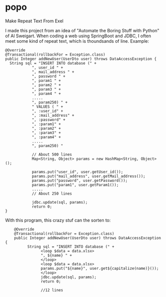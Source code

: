 # popo
Make Repeat Text From Exel

I made this project from an idea of "Automate the Boring Stuff with Python" of Al Sweigart. When coding a web using SpringBoot and JDBC, I often meet some kind of repeat text, which is thoundsands of line. Example:

    @Override
    @Transactional(rollbackFor = Exception.class)
    public Integer addNewUser(UserDto user) throws DataAccessException {
      String sql = "INSERT INTO database (" +
                ", user_id " +
                ", mail_address " +
                ", password " +
                ", param1 " +
                ", param2 " +
                ", param3 " +
                ", param4 " +
                .....
                ", param250) " +
                " VALUES ( " +
                ", :user_id" +
                ", :mail_address" +
                ", :password" +
                ", :param1" +
                ", :param2" +
                ", :param3" +
                ", :param4" +
                .....
                ", param250) "
                
                // About 500 lines
                Map<String, Object> params = new HashMap<String, Object>();

                params.put("user_id", user.getUser_id());
                params.put("mail_address", user.getMail_address());
                params.put("password", user.getPassword());
                params.put("param1", user.getParam1());
                .....
                // About 250 lines
                
                jdbc.update(sql, params);
                return 0;
    }

With this program, this crazy stuf can the sorten to:

        @Override
        @Transactional(rollbackFor = Exception.class)
        public Integer addNewUser(UserDto user) throws DataAccessException {
              String sql = "INSERT INTO database (" +
                    <loop $data = data.xlsx>
                    ", ${name} " +
                    </loop>
                    <loop $data = data.xlsx>
                    params.put("${name}", user.get${capitalize(name)}());
                    </loop>
                    jdbc.update(sql, params);
                    return 0;

                    //12 lines
 
 
